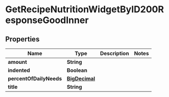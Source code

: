 

# GetRecipeNutritionWidgetByID200ResponseGoodInner

## Properties

Name | Type | Description | Notes
------------ | ------------- | ------------- | -------------
**amount** | **String** |  | 
**indented** | **Boolean** |  | 
**percentOfDailyNeeds** | [**BigDecimal**](BigDecimal.md) |  | 
**title** | **String** |  | 




